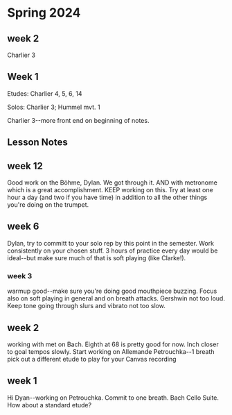# **Spring 2024**

## week 2

Charlier 3

## Week 1

Etudes: Charlier 4, 5, 6, 14

Solos: Charlier 3; Hummel mvt. 1

Charlier 3--more front end on beginning of notes.&#x20;

## Lesson Notes

## week 12

Good work on the Böhme, Dylan. We got through it. AND with metronome which is a great accomplishment. KEEP working on this. Try at least one hour a day (and two if you have time) in addition to all the other things you're doing on the trumpet.&#x20;

## week 6

Dylan, try to committ to your solo rep by this point in the semester. Work consistently on your chosen stuff. 3 hours of practice every day would be ideal--but make sure much of that is soft playing (like Clarke!).

### week 3

warmup good--make sure you're doing good mouthpiece buzzing. Focus also on soft playing in general and on breath attacks.
Gershwin not too loud. Keep tone going through slurs and vibrato not too slow.

## week 2

working with met on Bach. Eighth at 68 is pretty good for now. Inch closer to goal tempos slowly.
Start working on Allemande
Petrouchka--1 breath
pick out a different etude to play for your Canvas recording

## week 1

Hi Dyan--working on Petrouchka. Commit to one breath. Bach Cello Suite. How about a standard etude?